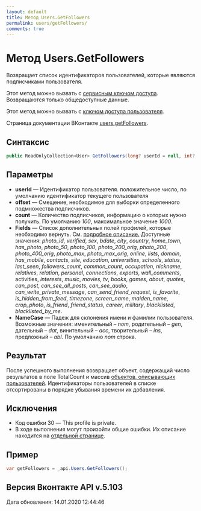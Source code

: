 ```yaml
---
layout: default
title: Метод Users.GetFollowers
permalink: users/getFollowers/
comments: true
---
```

# Метод Users.GetFollowers
Возвращает список идентификаторов пользователей, которые являются подписчиками пользователя.

Этот метод можно вызвать с [сервисным ключом доступа](https://vk.com/dev/access_token?f=3.%20Сервисный%20ключ%20доступа). Возвращаются только общедоступные данные.

Этот метод можно вызвать с [ключом доступа пользователя](https://vk.com/dev/access_token). 

Страница документации ВКонтакте [users.getFollowers](https://vk.com/dev/users.getFollowers).

## Синтаксис
``` csharp
public ReadOnlyCollection<User> GetFollowers(long? userId = null, int? count = null, int? offset = null, ProfileFields fields = null, NameCase nameCase = null)
```

## Параметры
+ **userId** — Идентификатор пользователя. положительное число, по умолчанию идентификатор текущего пользователя
+ **offset** — Смещение, необходимое для выборки определенного подмножества подписчиков. 
+ **count** — Количество подписчиков, информацию о которых нужно получить. По умолчанию *100*, максимальное значение *1000*.
+ **Fields** — Список дополнительных полей профилей, которые необходимо вернуть. См. [подробное описание.](https://vk.com/dev/objects/user) Доступные значения: *photo_id*, *verified*, *sex*, *bdate*, *city*, *country*, *home_town*, *has_photo*, *photo_50*, *photo_100*, *photo_200_orig*, *photo_200*, *photo_400_orig*, *photo_max*, *photo_max_orig*, *online*, *lists*, *domain*, *has_mobile*, *contacts*, *site*, *education*, *universities*, *schools*, *status*, *last_seen*, *followers_count*, *common_count*, *occupation*, *nickname*, *relatives*, *relation*, *personal*, *connections*, *exports*, *wall_comments*, activities, *interests*, *music*, *movies*, *tv*, *books*, *games*, *about*, *quotes*, *can_post*, *can_see_all_posts*, *can_see_audio*, *can_write_private_message*, *can_send_friend_request*, *is_favorite*, *is_hidden_from_feed*, *timezone*, *screen_name*, *maiden_name*, *crop_photo*, *is_friend*, *friend_status*, *career*, *military*, *blacklisted*, *blacklisted_by_me*.
+ **NameCase** — Падеж для склонения имени и фамилии пользователя. Возможные значения: именительный – *nom*, родительный – *gen*, дательный – *dat*, винительный – *acc*, творительный – *ins*, предложный – *abl*. По умолчанию *nom* строка.

## Результат
После успешного выполнения возвращает объект, содержащий число результатов в поле TotalCount и массив [объектов, описывающих пользователей](https://vk.com/dev/objects/user).
Идентификаторы пользователей в списке отсортированы в порядке убывания времени их добавления.

## Исключения
+ Код ошибки 30 — This profile is private.
+ В ходе выполнения могут произойти общие ошибки. Их описание находится на [отдельной странице](https://vk.com/dev/errors).

## Пример
``` csharp
var getFollowers = _api.Users.GetFollowers();
```

## Версия Вконтакте API v.5.103
Дата обновления: 14.01.2020 12:44:46
